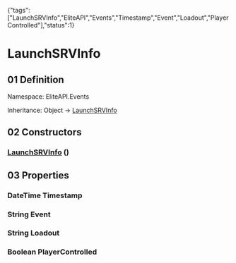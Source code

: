 {"tags":["LaunchSRVInfo","EliteAPI","Events","Timestamp","Event","Loadout","PlayerControlled"],"status":1}

# LaunchSRVInfo

## 01 Definition

Namespace: <span class='code'>EliteAPI.Events</span>

Inheritance: <span class='code'>Object</span> → <span class='code'>[LaunchSRVInfo](../../EliteAPI/Events/LaunchSRVInfo.html)</span>

## 02 Constructors

### <span class='code'>[LaunchSRVInfo](../../EliteAPI/Events/LaunchSRVInfo.html)</span> ()

## 03 Properties

### <span class='code'>DateTime</span> Timestamp

### <span class='code'>String</span> Event

### <span class='code'>String</span> Loadout

### <span class='code'>Boolean</span> PlayerControlled

